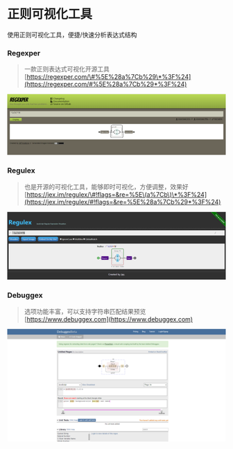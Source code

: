 # 正则可视化工具

使用正则可视化工具，便捷/快速分析表达式结构

### Regexper

> 一款正则表达式可视化开源工具 [https://regexper.com/\#%5E%28a%7Cb%29\*%3F%24](https://regexper.com/#%5E%28a%7Cb%29*%3F%24)

![](../.gitbook/assets/image%20%289%29.png)

### Regulex

> 也是开源的可视化工具，能够即时可视化，方便调整，效果好[https://jex.im/regulex/\#!flags=&re=%5E\(a%7Cb\)\*%3F%24](https://jex.im/regulex/#!flags=&re=%5E%28a%7Cb%29*%3F%24)

![](../.gitbook/assets/image%20%2834%29.png)

### Debuggex

> 选项功能丰富，可以支持字符串匹配结果预览 [https://www.debuggex.com](https://www.debuggex.com)

![](../.gitbook/assets/image%20%281%29.png)



